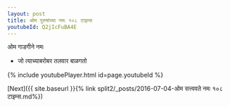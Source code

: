 ```yaml
---
layout: post
title: ओम पुरुषांच्या नमः १०८ टाइम्स
youtubeId: Q2jIcFuBA4E
---
```

 
 
 ओम गाडगीने नमः  
 
 -  जो त्याच्याबरोबर तलवार बाळगतो 
 
  
 
  
 
 
 
 
 
 


{% include youtubePlayer.html id=page.youtubeId %}
 
[Next]({{ site.baseurl }}{% link  split2/_posts/2016-07-04-ओम सत्त्ववते नमः १०८ टाइम्स.md%})
 
